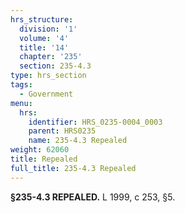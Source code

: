 ```yaml
---
hrs_structure:
  division: '1'
  volume: '4'
  title: '14'
  chapter: '235'
  section: 235-4.3
type: hrs_section
tags:
  - Government
menu:
  hrs:
    identifier: HRS_0235-0004_0003
    parent: HRS0235
    name: 235-4.3 Repealed
weight: 62060
title: Repealed
full_title: 235-4.3 Repealed
---
```

**§235-4.3 REPEALED.** L 1999, c 253, §5.